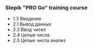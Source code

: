 ### Stepik "PRO Go" training course

- 1.3 Введение
- 2.1 Вывод данных
- 2.3 Ввод чисел
- 2.4 Целые числа
- 2.5 Целые числа анализ
